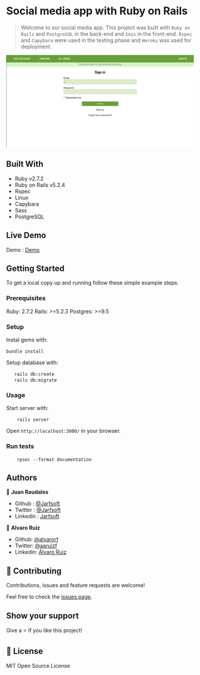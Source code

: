 # Social media app with Ruby on Rails

> Welcome to our social media app. This project was built with `Ruby on Rails` and `PostgreSQL` in the back-end and `Sass` in the front-end. `Rspec` and `Capybara` were used in the testing phase and `Heroku` was used for deployment.

![screenshot](./app/assets/images/screenshot.png)

## Built With

- Ruby v2.7.2
- Ruby on Rails v5.2.4
- Rspec
- Linux
- Capybara
- Sass
- PostgreSQL

## Live Demo

Demo : [Demo](http://ror-social-media-net.herokuapp.com/)


## Getting Started

To get a local copy up and running follow these simple example steps.

### Prerequisites

Ruby: 2.7.2
Rails: >=5.2.3
Postgres: >=9.5

### Setup

Instal gems with:

```
bundle install
```

Setup database with:

```
   rails db:create
   rails db:migrate
```

### Usage

Start server with:

```
    rails server
```

Open `http://localhost:3000/` in your browser.

### Run tests

```
    rpsec --format documentation
```

## Authors

👤 **Juan Raudales**

- Github : [@Jarfsoft](https://github.com/Jarfsoft)
- Twitter : [@Jarfsoft](https://twitter.com/Jarfsoft)
- Linkedin : [Jarfsoft](https://www.linkedin.com/in/juan-raudales-flores-7b0a3b113/)

👤 **Alvaro Ruiz**

- Github: [@alvarorf](https://github.com/alvarorf)
- Twitter: [@aaruizf](https://twitter.com/aaruizf)
- Linkedin: [Álvaro Ruiz](https://www.linkedin.com/in/alvaro-andr%C3%A9s-ruiz-florez/)

## 🤝 Contributing

Contributions, issues and feature requests are welcome!

Feel free to check the [issues page](issues/).

## Show your support

Give a ⭐️ if you like this project!

## 📝 License

MIT Open Source License

